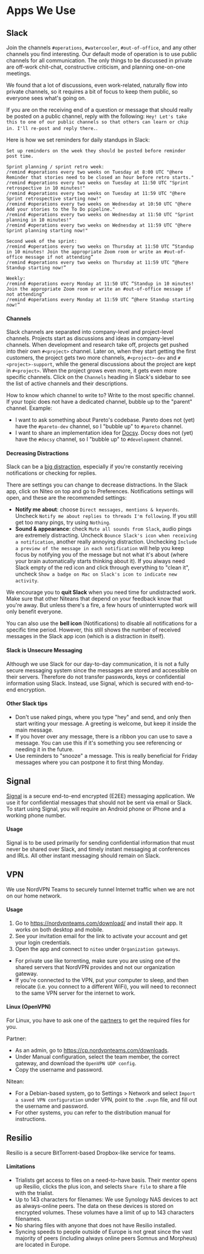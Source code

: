 # Apps We Use

## Slack

Join the channels `#operations`, `#watercooler`, `#out-of-office`, and any other channels you find interesting. Our default mode of operation is to use public channels for all communication. The only things to be discussed in private are off-work chit-chat, constructive criticism, and planning one-on-one meetings.

We found that a lot of discussions, even work-related, naturally flow into private channels, so it requires a bit of focus to keep them public, so everyone sees what's going on.

If you are on the receiving end of a question or message that should really be posted on a public channel, reply with the following: `Hey! Let's take this to one of our public channels so that others can learn or chip in. I'll re-post and reply there.`.

Here is how we set reminders for daily standups in Slack:

```
Set up reminders on the week they should be posted before reminder post time.

Sprint planning / sprint retro week:
/remind #operations every two weeks on Tuesday at 8:00 UTC "@here Reminder that stories need to be closed an hour before retro starts."
/remind #operations every two weeks on Tuesday at 11:50 UTC "Sprint retrospective in 10 minutes!"
/remind #operations every two weeks on Tuesday at 11:59 UTC "@here Sprint retrospective starting now!"
/remind #operations every two weeks on Wednesday at 10:50 UTC "@here Add your stories to the To Do pipeline."
/remind #operations every two weeks on Wednesday at 11:50 UTC "Sprint planning in 10 minutes!"
/remind #operations every two weeks on Wednesday at 11:59 UTC "@here Sprint planning starting now!"

Second week of the sprint:
/remind #operations every two weeks on Thursday at 11:50 UTC “Standup in 10 minutes! Join the appropriate Zoom room or write an #out-of-office message if not attending”
/remind #operations every two weeks on Thursday at 11:59 UTC “@here Standup starting now!”

Weekly:
/remind #operations every Monday at 11:50 UTC “Standup in 10 minutes! Join the appropriate Zoom room or write an #out-of-office message if not attending”
/remind #operations every Monday at 11:59 UTC “@here Standup starting now!”
```

#### Channels

Slack channels are separated into company-level and project-level channels. Projects start as discussions and ideas in company-level channels. When development and research take off, projects get pushed into their own `#<project>` channel. Later on, when they start getting the first customers, the project gets two more channels, `#<project>-dev` and `#<project>-support`, while the general discussions about the project are kept in `#<project>`. When the project grows even more, it gets even more specific channels. Click on the `Channels` heading in Slack's sidebar to see the list of active channels and their descriptions.

How to know which channel to write to? Write to the most specific channel. If your topic does not have a dedicated channel, bubble up to the "parent" channel. Example:
* I want to ask something about Pareto's codebase. Pareto does not (yet) have the `#pareto-dev` channel, so I "bubble up" to `#pareto` channel.
* I want to share an implementation idea for [Docsy](http://docsy.org/). Docsy does not (yet) have the `#docsy` channel, so I "bubble up" to `#development` channel.

#### Decreasing Distractions

Slack can be a [big distraction](https://m.signalvnoise.com/is-group-chat-making-you-sweat-744659addf7d), especially if you're constantly receiving notifications or checking for replies. 

There are settings you can change to decrease distractions. In the Slack app, click on Niteo on top and go to Preferences. Notifications settings will open, and these are the recommended settings:

- **Notify me about**: choose `Direct messages, mentions & keywords`. Uncheck `Notify me about replies to threads I'm following`. If you still get too many pings, try using `Nothing`. 
- **Sound & appearance**: check `Mute all sounds from Slack`, audio pings are extremely distracting. Uncheck `Bounce Slack's icon when receiving a notification`, another really annoying distraction. Unchecking `Include a preview of the message in each notification` will help you keep focus by notifying you of the message but not what it's about (where your brain automatically starts thinking about it). If you always need Slack empty of the red icon and click through everything to "clean it", uncheck `Show a badge on Mac on Slack's icon to indicate new activity`. 

We encourage you to **quit Slack** when you need time for undistracted work. Make sure that other Niteans that depend on your feedback know that you're away. But unless there's a fire, a few hours of uninterrupted work will only benefit everyone. 

You can also use the **bell icon** (Notifications) to disable all notifications for a specific time period. However, this still shows the number of received messages in the Slack app icon (which is a distraction in itself).


#### Slack is Unsecure Messaging

Although we use Slack for our day-to-day communication, it is not a fully secure messaging system since the messages are stored and accessible on their servers. Therefore do not transfer passwords, keys or confidential information using Slack. Instead, use Signal, which is secured with end-to-end encryption.

#### Other Slack tips

- Don't use naked pings, where you type "hey" and send, and only then start writing your message. A greeting is welcome, but keep it inside the main message.
- If you hover over any message, there is a ribbon you can use to save a message. You can use this if it's something you see referencing or needing it in the future.
- Use reminders to "snooze" a message. This is really beneficial for Friday messages where you can postpone it to first thing Monday.

## Signal

[Signal](https://signal.org/) is a secure end-to-end encrypted (E2EE) messaging application. We use it for confidential messages that should not be sent via email or Slack. To start using Signal, you will require an Android phone or iPhone and a working phone number.

#### Usage

Signal is to be used primarily for sending confidential information that must never be shared over Slack, and timely instant messaging at conferences and IRLs. All other instant messaging should remain on Slack.

## VPN

We use NordVPN Teams to securely tunnel Internet traffic when we are not on our home network.

#### Usage

1. Go to https://nordvpnteams.com/download/ and install their app. It works on both desktop and mobile.
1. See your invitation email for the link to activate your account and get your login credentials.
1. Open the app and connect to `niteo` under `Organization gateways`.
- For private use like torrenting, make sure you are using one of the shared servers that NordVPN provides and not our organization gateway.
- If you're connected to the VPN, put your computer to sleep, and then relocate (i.e. you connect to a different WiFi), you will need to reconnect to the same VPN server for the internet to work.

#### Linux (OpenVPN)
For Linux, you have to ask one of the [partners](https://github.com/orgs/teamniteo/teams/partners) to get the required files for you.

Partner:
  - As an admin, go to https://cp.nordvpnteams.com/downloads.
  - Under Manual configuration, select the team member, the correct gateway, and download the `OpenVPN UDP config`.
  - Copy the username and password.

Nitean:
  - For a Debian-based system, go to Settings > Network and select `Import a saved VPN configuration` under VPN, point to the `.ovpn` file, and fill out the username and password.
  - For other systems, you can refer to the distribution manual for instructions.

## Resilio

Resilio is a secure BitTorrent-based Dropbox-like service for teams.


#### Limitations

* Trialists get access to files on a need-to-have basis. Their mentor opens up Resilio, clicks the plus icon, and selects `Share file` to share a file with the trialist.
* Up to 143 characters for filenames: We use Synology NAS devices to act as always-online peers. The data on these devices is stored on encrypted volumes. These volumes have a limit of up to 143 characters filenames.
* No sharing files with anyone that does not have Resilio installed.
* Syncing speeds to people outside of Europe is not great since the vast majority of peers (including always online peers Somnus and Morpheus) are located in Europe.
